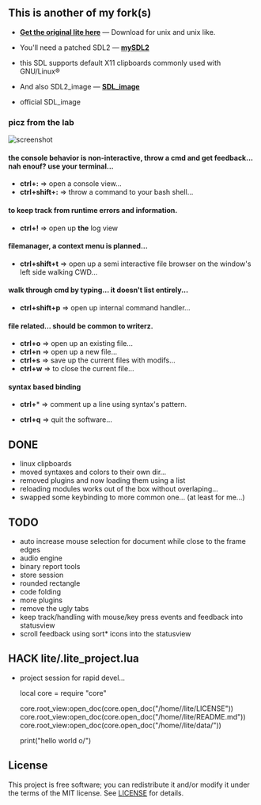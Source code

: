 ## This is another of my fork(s)

* **[Get the original lite here](https://github.com/rxi/lite)** — Download
  for unix and unix like.


* You'll need a patched SDL2 — **[mySDL2](https://github.com/HackIT/mySDL2)**
- this SDL supports default X11 clipboards commonly used with GNU/Linux®
* And also SDL2_image — **[SDL_image](https://github.com/SDL-mirror/SDL_image)**
- official SDL_image

### picz from the lab

![screenshot](https://raw.githubusercontent.com/HackIT/lite/master/screenshot.png)

#### the console behavior is non-interactive, throw a cmd and get feedback... nah enouf? use your terminal...
- **ctrl+:** => open a console view...
- **ctrl+shift+:** => throw a command to your bash shell...

#### to keep track from runtime errors and information.
- **ctrl+!** => open up **the** log view

#### filemanager, a context menu is planned...
- **ctrl+shift+t** => open up a semi interactive file browser on the window's left side walking CWD...

#### walk through cmd by typing... it doesn't list entirely...
- **ctrl+shift+p** => open up internal command handler...

#### file related... should be common to writerz.
- **ctrl+o** => open up an existing file...
- **ctrl+n** => open up a new file...
- **ctrl+s** => save up the current files with modifs...
- **ctrl+w** => to close the current file...

#### syntax based binding
- **ctrl+*** => comment up a line using syntax's pattern.

- **ctrl+q** => quit the software...

## DONE
- linux clipboards
- moved syntaxes and colors to their own dir...
- removed plugins and now loading them using a list
- reloading modules works out of the box without overlaping...
- swapped some keybinding to more common one... (at least for me...)

## TODO
- auto increase mouse selection for document while close to the frame edges 
- audio engine
- binary report tools
- store session
- rounded rectangle
- code folding
- more plugins
- remove the ugly tabs
- keep track/handling with mouse/key press events and feedback into statusview
- scroll feedback using sort* icons into the statusview

## HACK lite/.lite_project.lua

- project session for rapid devel...


	local core = require "core"

	core.root_view:open_doc(core.open_doc("/home/<user>/lite/LICENSE"))
	core.root_view:open_doc(core.open_doc("/home/<user>/lite/README.md"))
	core.root_view:open_doc(core.open_doc("/home/<user>/lite/data/<file>"))

	print("hello world o/")

## License
This project is free software; you can redistribute it and/or modify it under
the terms of the MIT license. See [LICENSE](LICENSE) for details.

